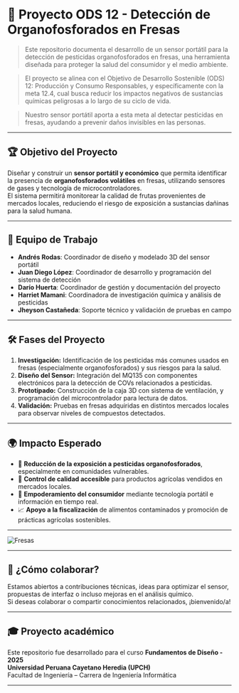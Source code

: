 # 🍓 Proyecto ODS 12 - Detección de Organofosforados en Fresas

> Este repositorio documenta el desarrollo de un sensor portátil para la detección de pesticidas organofosforados en fresas, una herramienta diseñada para proteger la salud del consumidor y el medio ambiente.

> El proyecto se alinea con el Objetivo de Desarrollo Sostenible (ODS) 12: Producción y Consumo Responsables, y específicamente con la meta 12.4, cual busca reducir los impactos negativos de sustancias químicas peligrosas a lo largo de su ciclo de vida.

> Nuestro sensor portátil aporta a esta meta al detectar pesticidas en fresas, ayudando a prevenir daños invisibles en las personas.

---

## 🏆 Objetivo del Proyecto

Diseñar y construir un **sensor portátil y económico** que permita identificar la presencia de **organofosforados volátiles** en fresas, utilizando sensores de gases y tecnología de microcontroladores.  
El sistema permitirá monitorear la calidad de frutas provenientes de mercados locales, reduciendo el riesgo de exposición a sustancias dañinas para la salud humana.

---

## 👥 Equipo de Trabajo

- **Andrés Rodas**: Coordinador de diseño y modelado 3D del sensor portátil  
- **Juan Diego López**: Coordinador de desarrollo y programación del sistema de detección  
- **Darío Huerta**: Coordinador de gestión y documentación del proyecto  
- **Harriet Mamani**: Coordinadora de investigación química y análisis de pesticidas  
- **Jheyson Castañeda**: Soporte técnico y validación de pruebas en campo  

---


## 🛠️ Fases del Proyecto

1. **Investigación:** Identificación de los pesticidas más comunes usados en fresas (especialmente organofosforados) y sus riesgos para la salud.
2. **Diseño del Sensor:** Integración del MQ135 con componentes electrónicos para la detección de COVs relacionados a pesticidas.
3. **Prototipado:** Construcción de la caja 3D con sistema de ventilación, y programación del microcontrolador para lectura de datos.
4. **Validación:** Pruebas en fresas adquiridas en distintos mercados locales para observar niveles de compuestos detectados.

---

## 🌍 Impacto Esperado

- 🧬 **Reducción de la exposición a pesticidas organofosforados**, especialmente en comunidades vulnerables.
- 🍓 **Control de calidad accesible** para productos agrícolas vendidos en mercados locales.
- 📢 **Empoderamiento del consumidor** mediante tecnología portátil e información en tiempo real.
- 📈 **Apoyo a la fiscalización** de alimentos contaminados y promoción de prácticas agrícolas sostenibles.

---
![Fresas](https://raw.githubusercontent.com/die-go12/GRUPO_1_FUNDAMENTOS_DISE-O/refs/heads/master/FUNDAMENTOS_DE_DISEÑO/imagenes/fresas.jpg)



---
## 🤝 ¿Cómo colaborar?

Estamos abiertos a contribuciones técnicas, ideas para optimizar el sensor, propuestas de interfaz o incluso mejoras en el análisis químico.  
Si deseas colaborar o compartir conocimientos relacionados, ¡bienvenido/a!

---

## 🎓 Proyecto académico

Este repositorio fue desarrollado para el curso **Fundamentos de Diseño - 2025**  
**Universidad Peruana Cayetano Heredia (UPCH)**  
Facultad de Ingeniería – Carrera de Ingeniería Informática

---

